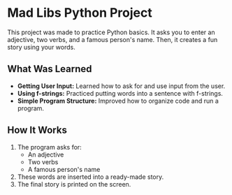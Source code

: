 # Mad Libs Python Project

This project was made to practice Python basics. It asks you to enter an adjective, two verbs, and a famous person's name. Then, it creates a fun story using your words.

## What Was Learned

- **Getting User Input:** Learned how to ask for and use input from the user.
- **Using f-strings:** Practiced putting words into a sentence with f-strings.
- **Simple Program Structure:** Improved how to organize code and run a program.

## How It Works

1. The program asks for:
   - An adjective
   - Two verbs
   - A famous person's name
2. These words are inserted into a ready-made story.
3. The final story is printed on the screen.

